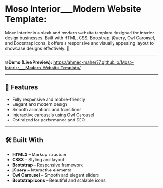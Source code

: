 # Moso Interior___Modern Website Template:
Moso Interior is a sleek and modern website template designed for interior design businesses. Built with HTML, CSS, Bootstrap, jQuery, Owl Carousel, and Bootstrap Icons, it offers a responsive and visually appealing layout to showcase designs effectively. 🚀
<hr/>

🌐**Demo (Live Preview):** <a href="https://ahmed-maher77.github.io/Moso-Interior___Modern-Website-Template/" target="_blank">https://ahmed-maher77.github.io/Moso-Interior___Modern-Website-Template/</a> 

<hr/>

## 🚀 Features

- Fully responsive and mobile-friendly
- Elegant and modern design
- Smooth animations and transitions
- Interactive carousels using Owl Carousel
- Optimized for performance and SEO

<hr/>

## 🛠️ Built With

- **HTML5** – Markup structure
- **CSS3** – Styling and layout
- **Bootstrap** – Responsive framework
- **jQuery** – Interactive elements
- **Owl Carousel** – Smooth and elegant sliders
- **Bootstrap Icons** – Beautiful and scalable icons
